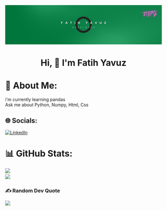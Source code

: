 <img src="https://github.com/fatihhyavuz/fatihhyavuz/blob/main/Black%20Gradient%20Minimalist%20Corporate%20Business%20Personal%20Profile%20New%20LinkedIn%20Banner.png?raw=true">

<h1 align="center">Hi, 👋 I'm Fatih Yavuz</h1>

# 💫 About Me:
i'm currently learning pandas <br>Ask me about Python, Numpy, Html, Css<br>


## 🌐 Socials:
[![LinkedIn](https://img.shields.io/badge/LinkedIn-%230077B5.svg?logo=linkedin&logoColor=white)](https://linkedin.com/in/fatih-yavuzz) 
# 📊 GitHub Stats:
![](https://github-readme-streak-stats.herokuapp.com/?user=fatihhyavuz&theme=dark&hide_border=false)<br/>
![](https://github-readme-stats.vercel.app/api/top-langs/?username=fatihhyavuz&theme=dark&hide_border=false&include_all_commits=false&count_private=false&layout=compact)

### ✍️ Random Dev Quote
![](https://quotes-github-readme.vercel.app/api?type=horizontal&theme=radical)



<!-- Proudly created with GPRM ( https://gprm.itsvg.in ) -->
